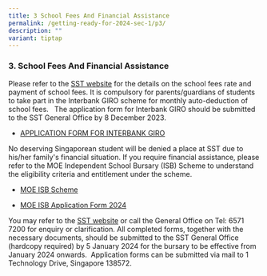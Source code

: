 ```yaml
---
title: 3 School Fees And Financial Assistance
permalink: /getting-ready-for-2024-sec-1/p3/
description: ""
variant: tiptap
---
```

<h3>3. School Fees And Financial Assistance</h3>
<p>Please refer to the <a href="https://www.sst.edu.sg/student-admission/school-fees/" rel="noopener noreferrer nofollow" target="_blank">SST website</a> for
the details on the school fees rate and payment of school fees. It is compulsory
for parents/guardians of students to take part in the Interbank GIRO scheme
for monthly auto-deduction of school fees.&nbsp; &nbsp;The application
form for Interbank GIRO should be submitted to the SST General Office by
8 December 2023.</p>
<ul data-tight="true" class="tight">
<li>
<p><a href="/files/APPLICATION_FORM_FOR_INTERBANK_GIRO.pdf" rel="noopener noreferrer nofollow" target="_blank">APPLICATION FORM FOR INTERBANK GIRO</a>
</p>
</li>
</ul>
<p>No deserving Singaporean student will be denied a place at SST due to
his/her family's financial situation. If you require financial assistance,
please refer to the MOE Independent School Bursary (ISB) Scheme to understand
the eligibility criteria and entitlement under the scheme.</p>
<ul>
<li>
<p><a href="https://www.moe.gov.sg/financial-matters/financial-assistance" rel="noopener noreferrer nofollow" target="_blank">MOE ISB Scheme</a>
</p>
</li>
<li>
<p><a href="/files/MOE_ISB_Application_Form_2024.pdf" rel="noopener noreferrer nofollow" target="_blank">MOE ISB Application Form 2024</a>
</p>
</li>
</ul>
<p>You may refer to the <a href="https://www.sst.edu.sg/student-admission/scholarship-bursary/bursary/" rel="noopener noreferrer nofollow" target="_blank">SST website</a> or
call the General Office on Tel: 6571 7200 for enquiry or clarification.
All completed forms, together with the necessary documents, should be submitted
to the SST General Office (hardcopy required) by 5 January 2024 for the
bursary to be effective from January 2024 onwards.&nbsp; Application forms
can be submitted via mail to 1 Technology Drive, Singapore 138572.</p>